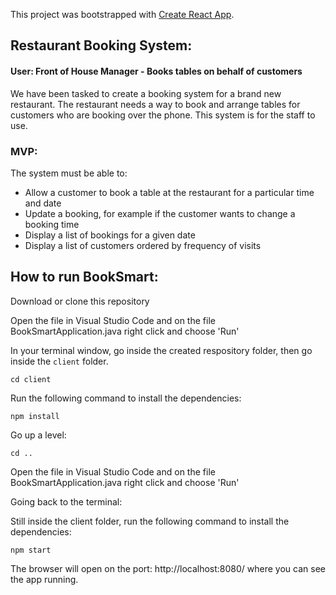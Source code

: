 This project was bootstrapped with [Create React App](https://github.com/facebook/create-react-app).

## Restaurant Booking System:

#### User: Front of House Manager - Books tables on behalf of customers

We have been tasked to create a booking system for a brand new restaurant. The restaurant needs a way to book and arrange tables for customers who are booking over the phone. This system is for the staff to use.

### MVP:

The system must be able to:

* Allow a customer to book a table at the restaurant for a particular time and date
* Update a booking, for example if the customer wants to change a booking time
* Display a list of bookings for a given date
* Display a list of customers ordered by frequency of visits

## How to run BookSmart:

Download or clone this repository

Open the file in Visual Studio Code and on the file BookSmartApplication.java right click and choose 'Run'

In your terminal window, go inside the created respository folder, then go inside the `client` folder.

`cd client`

Run the following command to install the dependencies:

`npm install`

Go up a level:

`cd ..` 

Open the file in Visual Studio Code and on the file BookSmartApplication.java right click and choose 'Run'

Going back to the terminal:

Still inside the client folder, run the following command to install the dependencies:

`npm start`

The browser will open on the port: http://localhost:8080/ where you can see the app running.


